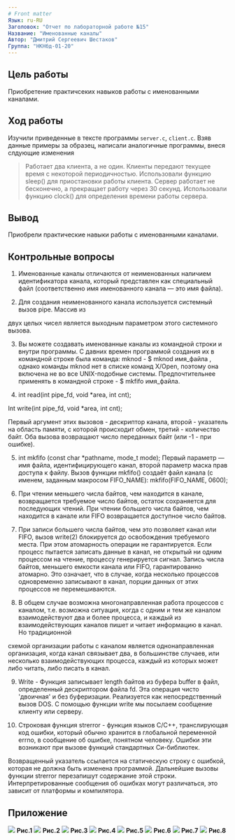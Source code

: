 ```yaml
---
# Front matter
Язык: ru-RU
Заголовок: "Отчет по лабораторной работе №15"
Название: "Именованные каналы"
Автор: "Дмитрий Сергеевич Шестаков"
Группа: "НКНбд-01-20"
---
```


## Цель работы
Приобретение практичсеких навыков работы с именованными каналами.

## Ход работы
Изучили приведенные в тексте программы ```server.c```, ```client.c```. Взяв данные примеры за образец, написали аналогичные программы, внеся слдующие изменения
  > Работает два клиента, а не один.
  > Клиенты передают текущее время с некоторой периодичностью. Использовали функцию sleep() для приостановки работы клиента.
  > Сервер работает не бесконечно, а прекращает работу через 30 секунд. Использовали функцию clock() для определения времени работы сервера.
## Вывод
Приобрели практические навыки работы с именованными каналами.

## Контрольные вопросы
1. Именованные каналы отличаются от неименованных наличием идентификатора канала, который представлен как специальный файл (соответственно имя именованного канала — это имя файла).

2. Для создания неименованного канала используется системный вызов pipe. Массив из

двух целых чисел является выходным параметром этого системного вызова.

3. Вы можете создавать именованные каналы из командной строки и внутри программы. С давних времен программой создания их в командной строке была команда: mknod - $ mknod имя_файла , однако команды mknod нет в списке команд X/Open, поэтому она включена не во все UNIX-подобные системы. Предпочтительнее применять в командной строке - $ mkfifo имя_файла.

4. int read(int pipe_fd, void *area, int cnt);

Int write(int pipe_fd, void *area, int cnt);

Первый аргумент этих вызовов - дескриптор канала, второй - указатель на область памяти, с которой происходит обмен, третий - количество байт. Оба вызова возвращают число переданных байт (или -1 - при ошибке).

5. int mkfifo (const char *pathname, mode_t mode); Первый параметр — имя файла, идентифицирующего канал, второй параметр маска прав доступа к файлу. Вызов функции mkfifo() создаёт файл канала (с именем, заданным макросом FIFO_NAME): mkfifo(FIFO_NAME, 0600);

6. При чтении меньшего числа байтов, чем находится в канале, возвращается требуемое число байтов, остаток сохраняется для последующих чтений. При чтении большего числа байтов, чем находится в канале или FIFO возвращается доступное число байтов.

7. При записи большего числа байтов, чем это позволяет канал или FIFO, вызов write(2) блокируется до освобождения требуемого места. При этом атомарность операции не гарантируется. Если процесс пытается записать данные в канал, не открытый ни одним процессом на чтение, процессу генерируется сигнал. Запись числа байтов, меньшего емкости канала или FIFO, гарантированно атомарно. Это означает, что в случае, когда несколько процессов одновременно записывают в канал, порции данных от этих процессов не перемешиваются.

8. В общем случае возможна многонаправленная работа процессов с каналом, т.е. возможна ситуация, когда с одним и тем же каналом взаимодействуют два и более процесса, и каждый из взаимодействующих каналов пишет и читает информацию в канал. Но традиционной

схемой организации работы с каналом является однонаправленная организация, когда канал связывает два, в большинстве случаев, или несколько взаимодействующих процесса, каждый из которых может либо читать, либо писать в канал.

9. Write - Функция записывает length байтов из буфера buffer в файл, определенный дескриптором файла fd. Эта операция чисто 'двоичная' и без буферизации. Реализуется как непосредственный вызов DOS. С помощью функции write мы посылаем сообщение клиенту или серверу.

10. Строковая функция strerror - функция языков C/C++, транслирующая код ошибки, который обычно хранится в глобальной переменной errno, в сообщение об ошибке, понятном человеку. Ошибки эти возникают при вызове функций стандартных Си-библиотек.

Возвращенный указатель ссылается на статическую строку с ошибкой, которая не должна быть изменена программой. Дальнейшие вызовы функции strerror перезапишут содержание этой строки. Интерпретированные сообщения об ошибках могут различаться, это зависит от платформы и компилятора.
## Приложение

![](https://github.com/dsshestakov/Lab_12/blob/main/img/Снимок%20экрана%202021-05-28%20в%2016.59.10.png)
                                    **Рис.1**
![](https://github.com/dsshestakov/Lab_12/blob/main/img/Снимок%20экрана%202021-05-28%20в%2016.58.55.png)
                                    **Рис.2**
![](https://github.com/dsshestakov/Lab_12/blob/main/img/Снимок%20экрана%202021-05-28%20в%2017.05.20.png)
                                    **Рис.3**
![](https://github.com/dsshestakov/Lab_12/blob/main/img/Снимок%20экрана%202021-05-28%20в%2017.05.34.png)
                                    **Рис.4**
![](https://github.com/dsshestakov/Lab_12/blob/main/img/Снимок%20экрана%202021-05-28%20в%2017.05.05.png)
                                    **Рис.5**
![](https://github.com/dsshestakov/Lab_12/blob/main/img/Снимок%20экрана%202021-05-28%20в%2017.11.05.png)
                                    **Рис.6**
![](https://github.com/dsshestakov/Lab_12/blob/main/img/Снимок%20экрана%202021-05-28%20в%2017.16.22.png)
                                    **Рис.7**
![](https://github.com/dsshestakov/Lab_12/blob/main/img/Снимок%20экрана%202021-05-28%20в%2017.13.31.png)
                                    **Рис.8**
